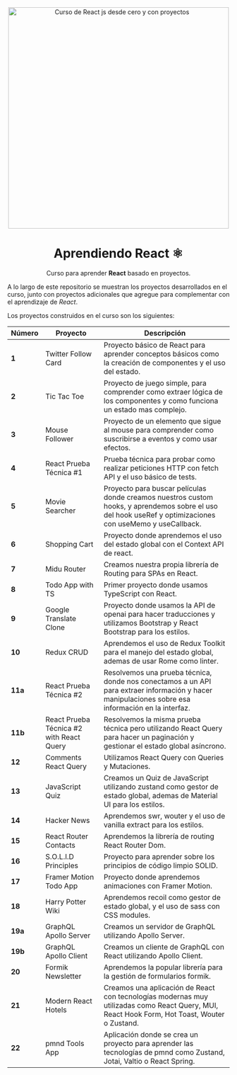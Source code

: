 <div align="center">
<img alt="Curso de React js desde cero y con proyectos" src="https://user-images.githubusercontent.com/1561955/212888793-fd719e58-b0c2-4d03-9c55-38e3e79ebc17.png" width="500" />

# Aprendiendo React ⚛️

Curso para aprender **React** basado en proyectos.

</div>

A lo largo de este repositorio se muestran los proyectos desarrollados en el curso, junto con proyectos adicionales que agregue para complementar con el aprendizaje de _React_.

Los proyectos construidos en el curso son los siguientes:

| Número | Proyecto | Descripción |
| ------ | -------- | ----------- |
| **1** | Twitter Follow Card | Proyecto básico de React para aprender conceptos básicos como la creación de componentes y el uso del estado. |
| **2** | Tic Tac Toe | Proyecto de juego simple, para comprender como extraer lógica de los componentes y como funciona un estado mas complejo. |
| **3** | Mouse Follower | Proyecto de un elemento que sigue al mouse para comprender como suscribirse a eventos y como usar efectos. |
| **4** | React Prueba Técnica #1 | Prueba técnica para probar como realizar peticiones HTTP con fetch API y el uso básico de tests. |
| **5** | Movie Searcher | Proyecto para buscar películas donde creamos nuestros custom hooks, y aprendemos sobre el uso del hook useRef y optimizaciones con useMemo y useCallback. |
| **6** | Shopping Cart | Proyecto donde aprendemos el uso del estado global con el Context API de react. |
| **7** | Midu Router | Creamos nuestra propia librería de Routing para SPAs en React. |
| **8** | Todo App with TS | Primer proyecto donde usamos TypeScript con React. |
| **9** | Google Translate Clone | Proyecto donde usamos la API de openai para hacer traducciones y utilizamos Bootstrap y React Bootstrap para los estilos. |
| **10** | Redux CRUD | Aprendemos el uso de Redux Toolkit para el manejo del estado global, ademas de usar Rome como linter. |
| **11a** | React Prueba Técnica #2 | Resolvemos una prueba técnica, donde nos conectamos a un API para extraer información y hacer manipulaciones sobre esa información en la interfaz. |
| **11b** | React Prueba Técnica #2 with React Query | Resolvemos la misma prueba técnica pero utilizando React Query para hacer un paginación y gestionar el estado global asíncrono. |
| **12** | Comments React Query | Utilizamos React Query con Queries y Mutaciones. |
| **13** | JavaScript Quiz | Creamos un Quiz de JavaScript utilizando zustand como gestor de estado global, ademas de Material UI para los estilos. |
| **14** | Hacker News | Aprendemos swr, wouter y el uso de vanilla extract para los estilos. |
| **15** | React Router Contacts | Aprendemos la librería de routing React Router Dom. |
| **16** | S.O.L.I.D Principles | Proyecto para aprender sobre los principios de código limpio SOLID. |
| **17** | Framer Motion Todo App | Proyecto donde aprendemos animaciones con Framer Motion. |
| **18** | Harry Potter Wiki | Aprendemos recoil como gestor de estado global, y el uso de sass con CSS modules. |
| **19a** | GraphQL Apollo Server | Creamos un servidor de GraphQL utilizando Apollo Server.  |
| **19b** | GraphQL Apollo Client | Creamos un cliente de GraphQL con React utilizando Apollo Client. |
| **20** | Formik Newsletter | Aprendemos la popular librería para la gestión de formularios formik. |
| **21** | Modern React Hotels | Creamos una aplicación de React con tecnologías modernas muy utilizadas como React Query, MUI, React Hook Form, Hot Toast, Wouter o Zustand. |
| **22** | pmnd Tools App | Aplicación donde se crea un proyecto para aprender las tecnologías de pmnd como Zustand, Jotai, Valtio o React Spring. |
